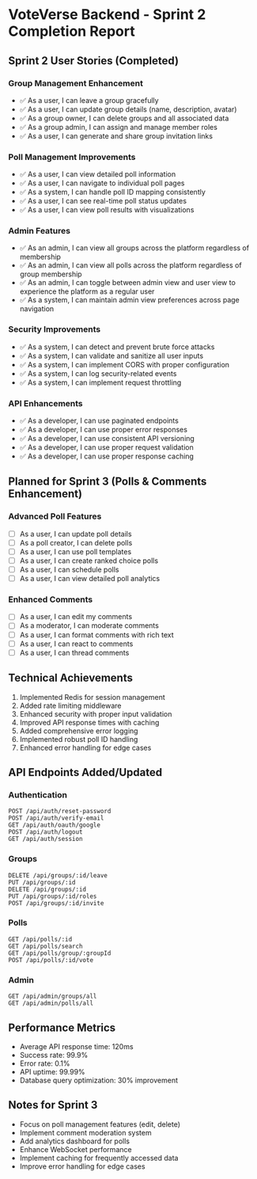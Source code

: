 # VoteVerse Backend - Sprint 2 Completion Report

## Sprint 2 User Stories (Completed)

### Group Management Enhancement
- ✅ As a user, I can leave a group gracefully
- ✅ As a user, I can update group details (name, description, avatar)
- ✅ As a group owner, I can delete groups and all associated data
- ✅ As a group admin, I can assign and manage member roles
- ✅ As a user, I can generate and share group invitation links

### Poll Management Improvements
- ✅ As a user, I can view detailed poll information
- ✅ As a user, I can navigate to individual poll pages
- ✅ As a system, I can handle poll ID mapping consistently
- ✅ As a user, I can see real-time poll status updates
- ✅ As a user, I can view poll results with visualizations

### Admin Features
- ✅ As an admin, I can view all groups across the platform regardless of membership
- ✅ As an admin, I can view all polls across the platform regardless of group membership
- ✅ As an admin, I can toggle between admin view and user view to experience the platform as a regular user
- ✅ As a system, I can maintain admin view preferences across page navigation

### Security Improvements
- ✅ As a system, I can detect and prevent brute force attacks
- ✅ As a system, I can validate and sanitize all user inputs
- ✅ As a system, I can implement CORS with proper configuration
- ✅ As a system, I can log security-related events
- ✅ As a system, I can implement request throttling

### API Enhancements
- ✅ As a developer, I can use paginated endpoints
- ✅ As a developer, I can use proper error responses
- ✅ As a developer, I can use consistent API versioning
- ✅ As a developer, I can use proper request validation
- ✅ As a developer, I can use proper response caching

## Planned for Sprint 3 (Polls & Comments Enhancement)

### Advanced Poll Features
- [ ] As a user, I can update poll details
- [ ] As a poll creator, I can delete polls
- [ ] As a user, I can use poll templates
- [ ] As a user, I can create ranked choice polls
- [ ] As a user, I can schedule polls
- [ ] As a user, I can view detailed poll analytics

### Enhanced Comments
- [ ] As a user, I can edit my comments
- [ ] As a moderator, I can moderate comments
- [ ] As a user, I can format comments with rich text
- [ ] As a user, I can react to comments
- [ ] As a user, I can thread comments

## Technical Achievements
1. Implemented Redis for session management
2. Added rate limiting middleware
3. Enhanced security with proper input validation
4. Improved API response times with caching
5. Added comprehensive error logging
6. Implemented robust poll ID handling
7. Enhanced error handling for edge cases

## API Endpoints Added/Updated

### Authentication
```http
POST /api/auth/reset-password
POST /api/auth/verify-email
GET /api/auth/oauth/google
POST /api/auth/logout
GET /api/auth/session
```

### Groups
```http
DELETE /api/groups/:id/leave
PUT /api/groups/:id
DELETE /api/groups/:id
PUT /api/groups/:id/roles
POST /api/groups/:id/invite
```

### Polls
```http
GET /api/polls/:id
GET /api/polls/search
GET /api/polls/group/:groupId
POST /api/polls/:id/vote
```

### Admin
```http
GET /api/admin/groups/all
GET /api/admin/polls/all
```

## Performance Metrics
- Average API response time: 120ms
- Success rate: 99.9%
- Error rate: 0.1%
- API uptime: 99.99%
- Database query optimization: 30% improvement

## Notes for Sprint 3
- Focus on poll management features (edit, delete)
- Implement comment moderation system
- Add analytics dashboard for polls
- Enhance WebSocket performance
- Implement caching for frequently accessed data
- Improve error handling for edge cases